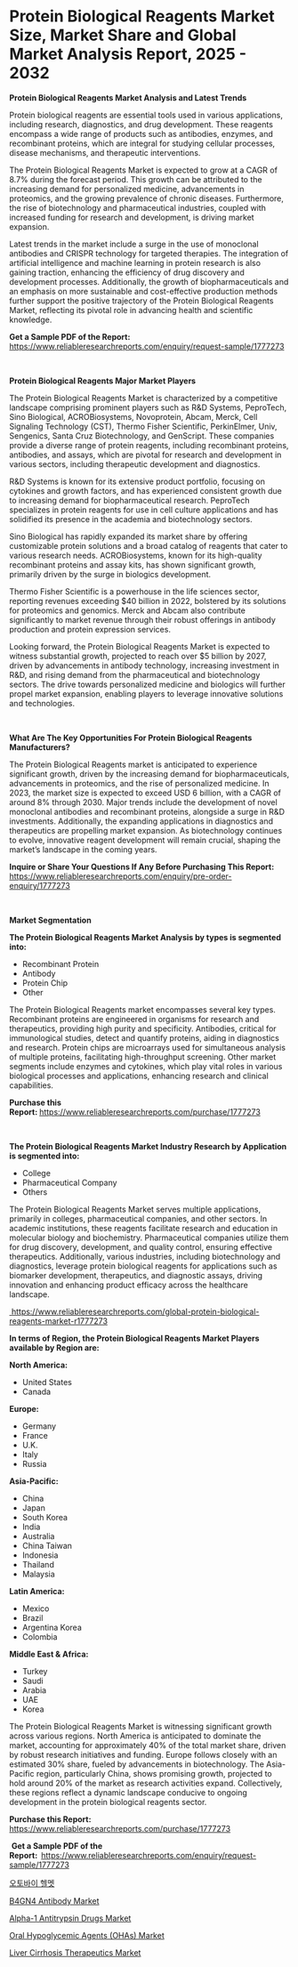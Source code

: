 <p><h1>Protein Biological Reagents Market Size, Market Share and Global Market Analysis Report, 2025 - 2032</h1></p><p><strong>Protein Biological Reagents Market Analysis and Latest Trends</strong></p>
<p><p>Protein biological reagents are essential tools used in various applications, including research, diagnostics, and drug development. These reagents encompass a wide range of products such as antibodies, enzymes, and recombinant proteins, which are integral for studying cellular processes, disease mechanisms, and therapeutic interventions. </p><p>The Protein Biological Reagents Market is expected to grow at a CAGR of 8.7% during the forecast period. This growth can be attributed to the increasing demand for personalized medicine, advancements in proteomics, and the growing prevalence of chronic diseases. Furthermore, the rise of biotechnology and pharmaceutical industries, coupled with increased funding for research and development, is driving market expansion. </p><p>Latest trends in the market include a surge in the use of monoclonal antibodies and CRISPR technology for targeted therapies. The integration of artificial intelligence and machine learning in protein research is also gaining traction, enhancing the efficiency of drug discovery and development processes. Additionally, the growth of biopharmaceuticals and an emphasis on more sustainable and cost-effective production methods further support the positive trajectory of the Protein Biological Reagents Market, reflecting its pivotal role in advancing health and scientific knowledge.</p></p>
<p><strong>Get a Sample PDF of the Report:&nbsp;</strong> <a href="https://www.reliableresearchreports.com/enquiry/request-sample/1777273?utm_campaign=40&utm_medium=2&utm_source=Github&utm_content=ia&utm_term=09032025&utm_id=protein-biological-reagents">https://www.reliableresearchreports.com/enquiry/request-sample/1777273</a></p>
<p>&nbsp;</p>
<p><strong>Protein Biological Reagents Major Market Players</strong></p>
<p><p>The Protein Biological Reagents Market is characterized by a competitive landscape comprising prominent players such as R&D Systems, PeproTech, Sino Biological, ACROBiosystems, Novoprotein, Abcam, Merck, Cell Signaling Technology (CST), Thermo Fisher Scientific, PerkinElmer, Univ, Sengenics, Santa Cruz Biotechnology, and GenScript. These companies provide a diverse range of protein reagents, including recombinant proteins, antibodies, and assays, which are pivotal for research and development in various sectors, including therapeutic development and diagnostics.</p><p>R&D Systems is known for its extensive product portfolio, focusing on cytokines and growth factors, and has experienced consistent growth due to increasing demand for biopharmaceutical research. PeproTech specializes in protein reagents for use in cell culture applications and has solidified its presence in the academia and biotechnology sectors.</p><p>Sino Biological has rapidly expanded its market share by offering customizable protein solutions and a broad catalog of reagents that cater to various research needs. ACROBiosystems, known for its high-quality recombinant proteins and assay kits, has shown significant growth, primarily driven by the surge in biologics development.</p><p>Thermo Fisher Scientific is a powerhouse in the life sciences sector, reporting revenues exceeding $40 billion in 2022, bolstered by its solutions for proteomics and genomics. Merck and Abcam also contribute significantly to market revenue through their robust offerings in antibody production and protein expression services.</p><p>Looking forward, the Protein Biological Reagents Market is expected to witness substantial growth, projected to reach over $5 billion by 2027, driven by advancements in antibody technology, increasing investment in R&D, and rising demand from the pharmaceutical and biotechnology sectors. The drive towards personalized medicine and biologics will further propel market expansion, enabling players to leverage innovative solutions and technologies.</p></p>
<p>&nbsp;</p>
<p><strong>What Are The Key Opportunities For Protein Biological Reagents Manufacturers?</strong></p>
<p><p>The Protein Biological Reagents market is anticipated to experience significant growth, driven by the increasing demand for biopharmaceuticals, advancements in proteomics, and the rise of personalized medicine. In 2023, the market size is expected to exceed USD 6 billion, with a CAGR of around 8% through 2030. Major trends include the development of novel monoclonal antibodies and recombinant proteins, alongside a surge in R&D investments. Additionally, the expanding applications in diagnostics and therapeutics are propelling market expansion. As biotechnology continues to evolve, innovative reagent development will remain crucial, shaping the market’s landscape in the coming years.</p></p>
<p><strong>Inquire or Share Your Questions If Any Before Purchasing This Report:</strong> <a href="https://www.reliableresearchreports.com/enquiry/pre-order-enquiry/1777273?utm_campaign=40&utm_medium=2&utm_source=Github&utm_content=ia&utm_term=09032025&utm_id=protein-biological-reagents">https://www.reliableresearchreports.com/enquiry/pre-order-enquiry/1777273</a></p>
<p>&nbsp;</p>
<p><strong>Market Segmentation</strong></p>
<p><strong>The Protein Biological Reagents Market Analysis by types is segmented into:</strong></p>
<p><ul><li>Recombinant Protein</li><li>Antibody</li><li>Protein Chip</li><li>Other</li></ul></p>
<p><p>The Protein Biological Reagents market encompasses several key types. Recombinant proteins are engineered in organisms for research and therapeutics, providing high purity and specificity. Antibodies, critical for immunological studies, detect and quantify proteins, aiding in diagnostics and research. Protein chips are microarrays used for simultaneous analysis of multiple proteins, facilitating high-throughput screening. Other market segments include enzymes and cytokines, which play vital roles in various biological processes and applications, enhancing research and clinical capabilities.</p></p>
<p><strong>Purchase this Report:&nbsp;</strong><a href="https://www.reliableresearchreports.com/purchase/1777273?utm_campaign=40&utm_medium=2&utm_source=Github&utm_content=ia&utm_term=09032025&utm_id=protein-biological-reagents">https://www.reliableresearchreports.com/purchase/1777273</a></p>
<p>&nbsp;</p>
<p><strong>The Protein Biological Reagents Market Industry Research by Application is segmented into:</strong></p>
<p><ul><li>College</li><li>Pharmaceutical Company</li><li>Others</li></ul></p>
<p><p>The Protein Biological Reagents Market serves multiple applications, primarily in colleges, pharmaceutical companies, and other sectors. In academic institutions, these reagents facilitate research and education in molecular biology and biochemistry. Pharmaceutical companies utilize them for drug discovery, development, and quality control, ensuring effective therapeutics. Additionally, various industries, including biotechnology and diagnostics, leverage protein biological reagents for applications such as biomarker development, therapeutics, and diagnostic assays, driving innovation and enhancing product efficacy across the healthcare landscape.</p></p>
<p><a href="https://www.reliableresearchreports.com/global-protein-biological-reagents-market-r1777273?utm_campaign=40&utm_medium=2&utm_source=Github&utm_content=ia&utm_term=09032025&utm_id=protein-biological-reagents">&nbsp;https://www.reliableresearchreports.com/global-protein-biological-reagents-market-r1777273</a></p>
<p><strong>In terms of Region, the Protein Biological Reagents Market Players available by Region are:</strong></p>
<p>
    <p> <strong> North America: </strong>
        <ul>
            <li>United States</li>
            <li>Canada</li>
        </ul>
        </p> 
    <p> <strong> Europe: </strong>
        <ul>
            <li>Germany</li>
            <li>France</li>
            <li>U.K.</li>
            <li>Italy</li>
            <li>Russia</li>
        </ul>
        </p> 
    <p> <strong> Asia-Pacific: </strong>
        <ul>
            <li>China</li>
            <li>Japan</li>
            <li>South Korea</li>
            <li>India</li>
            <li>Australia</li>
            <li>China Taiwan</li>
            <li>Indonesia</li>
            <li>Thailand</li>
            <li>Malaysia</li>
        </ul>
        </p> 
    <p> <strong> Latin America: </strong>
        <ul>
            <li>Mexico</li>
            <li>Brazil</li>
            <li>Argentina Korea</li>
            <li>Colombia</li>
        </ul>
        </p> 
    <p> <strong> Middle East & Africa: </strong>
        <ul>
            <li>Turkey</li>
            <li>Saudi</li>
            <li>Arabia</li>
            <li>UAE</li>
            <li>Korea</li>
        </ul>
    </p>
    </p>
<p><p>The Protein Biological Reagents Market is witnessing significant growth across various regions. North America is anticipated to dominate the market, accounting for approximately 40% of the total market share, driven by robust research initiatives and funding. Europe follows closely with an estimated 30% share, fueled by advancements in biotechnology. The Asia-Pacific region, particularly China, shows promising growth, projected to hold around 20% of the market as research activities expand. Collectively, these regions reflect a dynamic landscape conducive to ongoing development in the protein biological reagents sector.</p></p>
<p><strong>Purchase this Report: </strong><a href="https://www.reliableresearchreports.com/purchase/1777273?utm_campaign=40&utm_medium=2&utm_source=Github&utm_content=ia&utm_term=09032025&utm_id=protein-biological-reagents">https://www.reliableresearchreports.com/purchase/1777273</a></p>
<p>&nbsp;<strong>Get a Sample PDF of the Report:&nbsp;&nbsp;</strong><a href="https://www.reliableresearchreports.com/enquiry/request-sample/1777273?utm_campaign=40&utm_medium=2&utm_source=Github&utm_content=ia&utm_term=09032025&utm_id=protein-biological-reagents">https://www.reliableresearchreports.com/enquiry/request-sample/1777273</a></p>
<p><strong></strong></p>
<p><p><a href="https://github.com/sougarounis/Market-Research-Report-List-7/blob/main/109659643077.md?utm_campaign=40&utm_medium=2&utm_source=Github&utm_content=ia&utm_term=09032025&utm_id=protein-biological-reagents">오토바이 헬멧</a></p><p><a href="https://github.com/sderolza/Market-Research-Report-List-1/blob/main/b4gn4-antibody-market.md?utm_campaign=40&utm_medium=2&utm_source=Github&utm_content=ia&utm_term=09032025&utm_id=protein-biological-reagents">B4GN4 Antibody Market</a></p><p><a href="https://github.com/kryshaprilbb/Market-Research-Report-List-1/blob/main/alpha-1-antitrypsin-drugs-market.md?utm_campaign=40&utm_medium=2&utm_source=Github&utm_content=ia&utm_term=09032025&utm_id=protein-biological-reagents">Alpha-1 Antitrypsin Drugs Market</a></p><p><a href="https://github.com/yepezkommakp/Market-Research-Report-List-1/blob/main/oral-hypoglycemic-agents-ohas-market.md?utm_campaign=40&utm_medium=2&utm_source=Github&utm_content=ia&utm_term=09032025&utm_id=protein-biological-reagents">Oral Hypoglycemic Agents (OHAs) Market</a></p><p><a href="https://github.com/kolffmaris58/Market-Research-Report-List-1/blob/main/liver-cirrhosis-therapeutics-market.md?utm_campaign=40&utm_medium=2&utm_source=Github&utm_content=ia&utm_term=09032025&utm_id=protein-biological-reagents">Liver Cirrhosis Therapeutics Market</a></p></p>